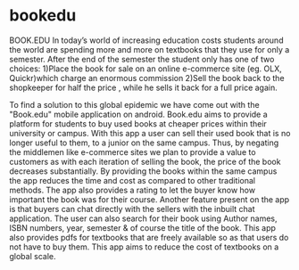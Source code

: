 # bookedu
BOOK.EDU
In today’s world of increasing education costs students around the world are spending more and more on textbooks that they use for only a semester. After the end of the semester the student only has one of two choices:
1)Place the book for sale on an online e-commerce site (eg. OLX, Quickr)which charge an enormous commission 
2)Sell the book back to the shopkeeper for half the price , while he sells it back for a full price again.

To find a solution to this global epidemic we have come out with the "Book.edu" mobile application on android. Book.edu aims to provide a platform for students to buy used books at cheaper prices within their university or campus. With this app a user can sell their used book that is no longer useful to them, to a junior on the same campus. Thus, by negating the middlemen like e-commerce sites we plan to provide a value to customers as with each iteration of selling the book, the price of the book decreases substantially. By providing the books within the same campus the app reduces the time and cost as compared to other traditional methods. The app also provides a rating to let the buyer know how important the book was for their course. Another feature present on the app is that buyers can chat directly with the sellers with the inbuilt chat application. The user can also search for their book using Author names, ISBN numbers, year, semester & of course the title of the book. This app also provides pdfs for textbooks that are freely available so as that users do not have to buy them. This app aims to reduce the cost of textbooks on a global scale.
